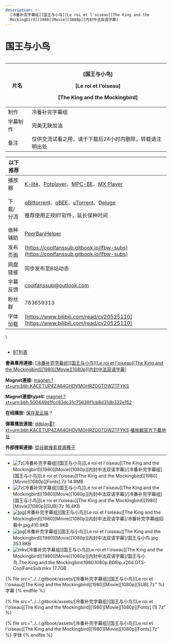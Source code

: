 ```yaml
---
description: >-
  [冷番补完字幕组][国王与小鸟][Le roi et l'oiseau][The King and the
  Mockingbird][1980][Movie][1080p][内封中法双语字幕]
---
```


# 国王与小鸟



<figure><img src="https://s21.ax1x.com/2025/02/09/pEnA0ED.jpg" alt=""><figcaption></figcaption></figure>

| 片名   | <p>[国王与小鸟]</p><p>[Le roi et l'oiseau]</p><p>[The King and the Mockingbird]</p> |
| ---- | ------------------------------------------------------------------------------ |
| 制作   | 冷番补完字幕组                                                                        |
| 字幕制作 | 完美无缺加油                                                                         |
| 备注   | 仅供交流试看之用，请于下载后24小时内删除，转载请注明出处                                                  |

&#x20;

| 以下推荐  |                                                                                                                                                                                                                                                                                                          |
| ----- | -------------------------------------------------------------------------------------------------------------------------------------------------------------------------------------------------------------------------------------------------------------------------------------------------------- |
| 播放器   | [K-lite](https://codecguide.com/download_kl.htm)、[Potplayer](https://potplayer.daum.net/)、[MPC-BE](https://sourceforge.net/projects/mpcbe/)、[MX Player](https://www.lanzoui.com/b688551)                                                                                                                 |
| 下载/分流 | <p><a href="https://www.fosshub.com/qBittorrent.html">qBittorrent</a>、<a href="https://github.com/c0re100/qBittorrent-Enhanced-Edition/releases">qBEE</a>、<a href="https://hungryxhz.lanzouu.com/iUAtd058gd4h">uTorrent</a>、<a href="https://deluge-torrent.org/">Deluge</a></p><p>推荐使用正规BT软件，延长保种时间</p> |
| 做种辅助  | [PeerBanHelper](https://github.com/PBH-BTN/PeerBanHelper)                                                                                                                                                                                                                                                |
| 发布页面  | [https://coolfanssub.gitbook.io/lfbw-subs](https://coolfanssub.gitbook.io/lfbw-subs)                                                                                                                                                                                                                     |
| 网盘链接  | 同步发布至B站动态                                                                                                                                                                                                                                                                                                |
| 字幕反馈  | coolfanssub@outlook.com                                                                                                                                                                                                                                                                                  |
| 粉丝群   | 783659313                                                                                                                                                                                                                                                                                                |
| 字体加载  | [https://www.bilibili.com/read/cv20525110](https://www.bilibili.com/read/cv20525110)                                                                                                                                                                                                                     |

\


<figure><img src="https://s21.ax1x.com/2024/09/02/pAVn8sA.jpg" alt=""><figcaption></figcaption></figure>

* [BT列表](https://share.dmhy.org/topics/view/689218_Le_roi_et_l_oiseau_The_King_and_the_Mockingbird_1980_Movie_1080p.html#tabs-1)

**會員專用連接:** [\[冷番补完字幕组\]\[国王与小鸟\]\[Le roi et l'oiseau\]\[The King and the Mockingbird\]\[1980\]\[Movie\]\[1080p\]\[内封中法双语字幕\]](https://dl.dmhy.org/2025/02/09/500449d1fcc83dc31c75638f1cb8d31db332e152.torrent)

**Magnet連接:** [magnet:?xt=urn:btih:KACETUP4ZA64GHDVMOHRZOGTDWZTFYKS](https://magnet/?xt=urn:btih:KACETUP4ZA64GHDVMOHRZOGTDWZTFYKS\&dn=\&tr=http%3A%2F%2F104.143.10.186%3A8000%2Fannounce\&tr=udp%3A%2F%2F104.143.10.186%3A8000%2Fannounce\&tr=http%3A%2F%2Ftracker.openbittorrent.com%3A80%2Fannounce\&tr=http%3A%2F%2Ftracker3.itzmx.com%3A6961%2Fannounce\&tr=http%3A%2F%2Ftracker4.itzmx.com%3A2710%2Fannounce\&tr=http%3A%2F%2Ftracker.publicbt.com%3A80%2Fannounce\&tr=http%3A%2F%2Ftracker.prq.to%2Fannounce\&tr=http%3A%2F%2Fopen.acgtracker.com%3A1096%2Fannounce\&tr=https%3A%2F%2Ft-115.rhcloud.com%2Fonly_for_ylbud\&tr=http%3A%2F%2Ftracker1.itzmx.com%3A8080%2Fannounce\&tr=http%3A%2F%2Ftracker2.itzmx.com%3A6961%2Fannounce\&tr=udp%3A%2F%2Ftracker1.itzmx.com%3A8080%2Fannounce\&tr=udp%3A%2F%2Ftracker2.itzmx.com%3A6961%2Fannounce\&tr=udp%3A%2F%2Ftracker3.itzmx.com%3A6961%2Fannounce\&tr=udp%3A%2F%2Ftracker4.itzmx.com%3A2710%2Fannounce\&tr=http%3A%2F%2Fnyaa.tracker.wf%3A7777%2Fannounce)

**Magnet連接typeII:** [magnet:?xt=urn:btih:500449d1fcc83dc31c75638f1cb8d31db332e152](https://magnet/?xt=urn:btih:500449d1fcc83dc31c75638f1cb8d31db332e152)

**在线播放:** [保存至云端](https://mypikpak.com/drive/url-checker?url=magnet:?xt=urn:btih:500449d1fcc83dc31c75638f1cb8d31db332e152) ?

**彈幕播放連接:** [ddplay:magnet:?xt=urn:btih:KACETUP4ZA64GHDVMOHRZOGTDWZTFYKS](ddplay:magnet:?xt=urn:btih:KACETUP4ZA64GHDVMOHRZOGTDWZTFYKS\&dn=\&tr=http%3A%2F%2F104.143.10.186%3A8000%2Fannounce\&tr=udp%3A%2F%2F104.143.10.186%3A8000%2Fannounce\&tr=http%3A%2F%2Ftracker.openbittorrent.com%3A80%2Fannounce\&tr=http%3A%2F%2Ftracker3.itzmx.com%3A6961%2Fannounce\&tr=http%3A%2F%2Ftracker4.itzmx.com%3A2710%2Fannounce\&tr=http%3A%2F%2Ftracker.publicbt.com%3A80%2Fannounce\&tr=http%3A%2F%2Ftracker.prq.to%2Fannounce\&tr=http%3A%2F%2Fopen.acgtracker.com%3A1096%2Fannounce\&tr=https%3A%2F%2Ft-115.rhcloud.com%2Fonly_for_ylbud\&tr=http%3A%2F%2Ftracker1.itzmx.com%3A8080%2Fannounce\&tr=http%3A%2F%2Ftracker2.itzmx.com%3A6961%2Fannounce\&tr=udp%3A%2F%2Ftracker1.itzmx.com%3A8080%2Fannounce\&tr=udp%3A%2F%2Ftracker2.itzmx.com%3A6961%2Fannounce\&tr=udp%3A%2F%2Ftracker3.itzmx.com%3A6961%2Fannounce\&tr=udp%3A%2F%2Ftracker4.itzmx.com%3A2710%2Fannounce\&tr=http%3A%2F%2Fnyaa.tracker.wf%3A7777%2Fannounce) [播放器官方下載地址](http://www.dandanplay.com/?from=dmhy)

**外部搜索連接:** [從谷歌搜索資源種子](https://www.google.com/search?oe=utf-8\&q=500449d1fcc83dc31c75638f1cb8d31db332e152)

***

* ![7z](https://share.dmhy.org/images/icon/7z.gif)\[冷番补完字幕组]\[国王与小鸟]\[Le roi et l'oiseau]\[The King and the Mockingbird]\[1980]\[Movie]\[1080p]\[内封中法双语字幕]/\[冷番补完字幕组]\[国王与小鸟]\[Le roi et l'oiseau]\[The King and the Mockingbird]\[1980]\[Movie]\[1080p]\[Fonts].7z 14.8MB
* ![7z](https://share.dmhy.org/images/icon/7z.gif)\[冷番补完字幕组]\[国王与小鸟]\[Le roi et l'oiseau]\[The King and the Mockingbird]\[1980]\[Movie]\[1080p]\[内封中法双语字幕]/\[冷番补完字幕组]\[国王与小鸟]\[Le roi et l'oiseau]\[The King and the Mockingbird]\[1980]\[Movie]\[1080p]\[SUB].7z 16.4KB
* ![jpg](https://share.dmhy.org/images/icon/jpg.gif)\[冷番补完字幕组]\[国王与小鸟]\[Le roi et l'oiseau]\[The King and the Mockingbird]\[1980]\[Movie]\[1080p]\[内封中法双语字幕]/冷番补完字幕组招募中.jpg 410.9KB
* ![jpg](https://share.dmhy.org/images/icon/jpg.gif)\[冷番补完字幕组]\[国王与小鸟]\[Le roi et l'oiseau]\[The King and the Mockingbird]\[1980]\[Movie]\[1080p]\[内封中法双语字幕]/国王与小鸟.jpg 353.8KB
* ![mkv](https://share.dmhy.org/images/icon/mkv.gif)\[冷番补完字幕组]\[国王与小鸟]\[Le roi et l'oiseau]\[The King and the Mockingbird]\[1980]\[Movie]\[1080p]\[内封中法双语字幕]/国王与小鸟.The.King.and.the.Mockingbird.1980.1080p.BDRip.x264.DTS-CoolFansSub.mkv 17.7GB



{% file src="../../.gitbook/assets/[冷番补完字幕组][国王与小鸟][Le roi et l'oiseau][The King and the Mockingbird][1980][Movie][1080p][SUB].7z" %}
字幕
{% endfile %}



{% file src="../../.gitbook/assets/[冷番补完字幕组][国王与小鸟][Le roi et l'oiseau][The King and the Mockingbird][1980][Movie][1080p][Fonts] (1).7z" %}

{% file src="../../.gitbook/assets/[冷番补完字幕组][国王与小鸟][Le roi et l'oiseau][The King and the Mockingbird][1980][Movie][1080p][Fonts].7z" %}
字体
{% endfile %}

